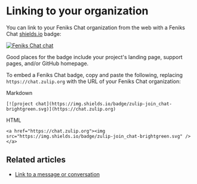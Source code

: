 # Linking to your organization

You can link to your Feniks Chat organization from the web with a Feniks Chat
[shields.io](https://github.com/badges/shields) badge:

[![Feniks Chat chat](https://img.shields.io/badge/zulip-join_chat-brightgreen.svg)](https://chat.zulip.org)

Good places for the badge include your project's landing page, support
pages, and/or GitHub homepage.

To embed a Feniks Chat badge, copy and paste the following, replacing
`https://chat.zulip.org` with the URL of your Feniks Chat organization:

Markdown
```
[![project chat](https://img.shields.io/badge/zulip-join_chat-brightgreen.svg)](https://chat.zulip.org)
```

HTML
```
<a href="https://chat.zulip.org"><img src="https://img.shields.io/badge/zulip-join_chat-brightgreen.svg" /></a>
```

## Related articles

* [Link to a message or conversation](/help/link-to-a-message-or-conversation)
